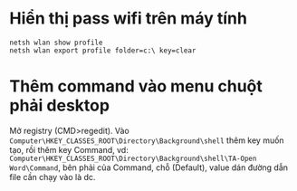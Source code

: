 # Hiển thị pass wifi trên máy tính

```
netsh wlan show profile 
netsh wlan export profile folder=c:\ key=clear
```

# Thêm command vào menu chuột phải desktop

Mở registry (CMD>regedit). Vào `Computer\HKEY_CLASSES_ROOT\Directory\Background\shell` thêm key muốn tạo, rồi thêm key Command, vd:
`Computer\HKEY_CLASSES_ROOT\Directory\Background\shell\TA-Open Word\Command`, bên phải của Command, chỗ (Default), value dán đường dẫn file cần chạy vào là dc.












